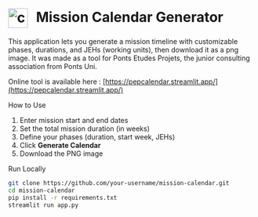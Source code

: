 <h1>
  <img src="https://raw.githubusercontent.com/your-username/your-repo/main/assets/calendar-icon.png" alt="calendar icon" width="40" style="vertical-align: middle; margin-right: 10px;"/>
  Mission Calendar Generator
</h1>


This application lets you generate a mission timeline with customizable phases, durations, and JEHs (working units), then download it as a png image. It was made as a tool for Ponts Etudes Projets, the junior consulting association from Ponts Uni. 

Online tool is available here : [https://pepcalendar.streamlit.app/](https://pepcalendar.streamlit.app/)


How to Use

1. Enter mission start and end dates
2. Set the total mission duration (in weeks)
3. Define your phases (duration, start week, JEHs)
4. Click **Generate Calendar**
5. Download the PNG image


Run Locally 

```bash
git clone https://github.com/your-username/mission-calendar.git
cd mission-calendar
pip install -r requirements.txt
streamlit run app.py
